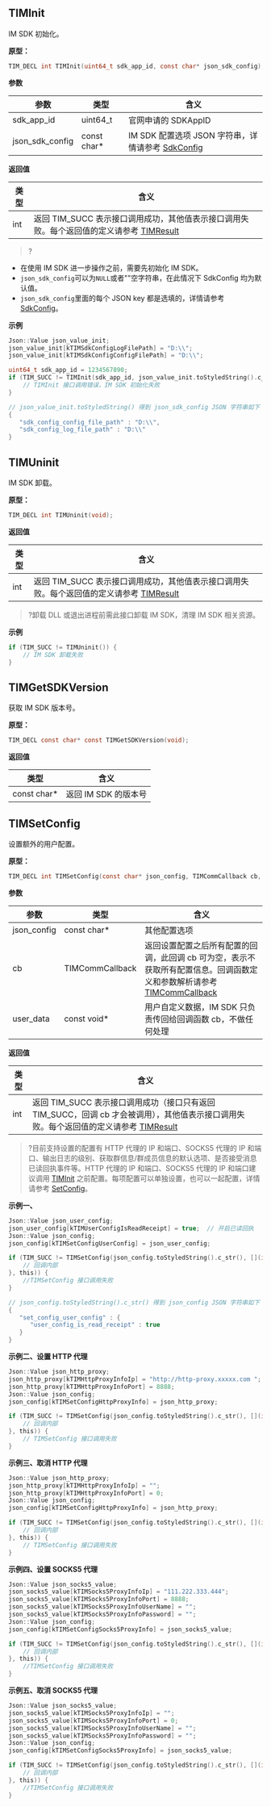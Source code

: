 
## TIMInit

IM SDK 初始化。

**原型：**

```c
TIM_DECL int TIMInit(uint64_t sdk_app_id, const char* json_sdk_config);
```

**参数**

| 参数 | 类型 | 含义 |
|-----|-----|-----|
| sdk_app_id | uint64_t | 官网申请的 SDKAppID  |
| json_sdk_config | const char\* | IM SDK 配置选项 JSON 字符串，详情请参考 [SdkConfig](https://cloud.tencent.com/document/product/269/33553#sdkconfig)  |

**返回值**

| 类型 | 含义 |
|-----|-----|
| int | 返回 TIM_SUCC 表示接口调用成功，其他值表示接口调用失败。每个返回值的定义请参考 [TIMResult](https://cloud.tencent.com/document/product/269/33553#timresult)  |

>?
- 在使用 IM SDK 进一步操作之前，需要先初始化 IM SDK。
- `json_sdk_config`可以为`NULL`或者""空字符串，在此情况下 SdkConfig 均为默认值。
- `json_sdk_config`里面的每个 JSON key 都是选填的，详情请参考 [SdkConfig](https://cloud.tencent.com/document/product/269/33553#sdkconfig)。


**示例**

```c
Json::Value json_value_init;
json_value_init[kTIMSdkConfigLogFilePath] = "D:\\";
json_value_init[kTIMSdkConfigConfigFilePath] = "D:\\";

uint64_t sdk_app_id = 1234567890;
if (TIM_SUCC != TIMInit(sdk_app_id, json_value_init.toStyledString().c_str())) {
    // TIMInit 接口调用错误，IM SDK 初始化失败   
}

// json_value_init.toStyledString() 得到 json_sdk_config JSON 字符串如下
{
   "sdk_config_config_file_path" : "D:\\",
   "sdk_config_log_file_path" : "D:\\"
}
```


## TIMUninit

IM SDK 卸载。

**原型：**

```c
TIM_DECL int TIMUninit(void);
```

**返回值**

| 类型 | 含义 |
|-----|-----|
| int | 返回 TIM_SUCC 表示接口调用成功，其他值表示接口调用失败。每个返回值的定义请参考 [TIMResult](https://cloud.tencent.com/document/product/269/33553#timresult)  |

>?卸载 DLL 或退出进程前需此接口卸载 IM SDK，清理 IM SDK 相关资源。


**示例**

```c
if (TIM_SUCC != TIMUninit()) {
    // IM SDK 卸载失败  
}
```


## TIMGetSDKVersion

获取 IM SDK 版本号。

**原型：**

```c
TIM_DECL const char* const TIMGetSDKVersion(void);
```

**返回值**

| 类型 | 含义 |
|-----|-----|
| const char\* | 返回 IM SDK 的版本号 |

## TIMSetConfig

设置额外的用户配置。

**原型：**

```c
TIM_DECL int TIMSetConfig(const char* json_config, TIMCommCallback cb, const void* user_data);
```

**参数**

| 参数 | 类型 | 含义 |
|-----|-----|-----|
| json_config | const char\* | 其他配置选项 |
| cb | TIMCommCallback | 返回设置配置之后所有配置的回调，此回调 cb 可为空，表示不获取所有配置信息。回调函数定义和参数解析请参考 [TIMCommCallback](https://cloud.tencent.com/document/product/269/33552#timcommcallback)  |
| user_data | const void\* | 用户自定义数据，IM SDK 只负责传回给回调函数 cb，不做任何处理 |

**返回值**

| 类型 | 含义 |
|-----|-----|
| int | 返回 TIM_SUCC 表示接口调用成功（接口只有返回 TIM_SUCC，回调 cb 才会被调用），其他值表示接口调用失败。每个返回值的定义请参考 [TIMResult](https://cloud.tencent.com/document/product/269/33553#timresult)  |

>?目前支持设置的配置有 HTTP 代理的 IP 和端口、SOCKS5 代理的 IP 和端口、输出日志的级别、获取群信息/群成员信息的默认选项、是否接受消息已读回执事件等。HTTP 代理的 IP 和端口、SOCKS5 代理的 IP 和端口建议调用 [TIMInit](https://cloud.tencent.com/document/product/269/33546#timinit) 之前配置。每项配置可以单独设置，也可以一起配置，详情请参考 [SetConfig](https://cloud.tencent.com/document/product/269/33553#setconfig)。


**示例一、**

```c
Json::Value json_user_config;
json_user_config[kTIMUserConfigIsReadReceipt] = true;  // 开启已读回执
Json::Value json_config;
json_config[kTIMSetConfigUserConfig] = json_user_config;

if (TIM_SUCC != TIMSetConfig(json_config.toStyledString().c_str(), [](int32_t code, const char* desc, const char* json_param, const void* user_data) {
    // 回调内部
}, this)) {
    //TIMSetConfig 接口调用失败
} 

// json_config.toStyledString().c_str() 得到 json_config JSON 字符串如下
{
   "set_config_user_config" : {
      "user_config_is_read_receipt" : true
   }
}
```


**示例二、设置 HTTP 代理**

```c
Json::Value json_http_proxy;
json_http_proxy[kTIMHttpProxyInfoIp] = "http://http-proxy.xxxxx.com ";
json_http_proxy[kTIMHttpProxyInfoPort] = 8888;
Json::Value json_config;
json_config[kTIMSetConfigHttpProxyInfo] = json_http_proxy;

if (TIM_SUCC != TIMSetConfig(json_config.toStyledString().c_str(), [](int32_t code, const char* desc, const char* json_param, const void* user_data) {
    // 回调内部
}, this)) {
    // TIMSetConfig 接口调用失败
}
```


**示例三、取消 HTTP 代理**

```c
Json::Value json_http_proxy;
json_http_proxy[kTIMHttpProxyInfoIp] = "";
json_http_proxy[kTIMHttpProxyInfoPort] = 0;
Json::Value json_config;
json_config[kTIMSetConfigHttpProxyInfo] = json_http_proxy;

if (TIM_SUCC != TIMSetConfig(json_config.toStyledString().c_str(), [](int32_t code, const char* desc, const char* json_param, const void* user_data) {
    // 回调内部
}, this)) {
    // TIMSetConfig 接口调用失败
}
```


**示例四、设置 SOCKS5 代理**

```c
Json::Value json_socks5_value;
json_socks5_value[kTIMSocks5ProxyInfoIp] = "111.222.333.444";
json_socks5_value[kTIMSocks5ProxyInfoPort] = 8888;
json_socks5_value[kTIMSocks5ProxyInfoUserName] = "";
json_socks5_value[kTIMSocks5ProxyInfoPassword] = "";
Json::Value json_config;
json_config[kTIMSetConfigSocks5ProxyInfo] = json_socks5_value;

if (TIM_SUCC != TIMSetConfig(json_config.toStyledString().c_str(), [](int32_t code, const char* desc, const char* json_param, const void* user_data) {
    // 回调内部
}, this)) {
    //TIMSetConfig 接口调用失败
}
```


**示例五、取消 SOCKS5 代理**

```c
Json::Value json_socks5_value;
json_socks5_value[kTIMSocks5ProxyInfoIp] = "";
json_socks5_value[kTIMSocks5ProxyInfoPort] = 0;
json_socks5_value[kTIMSocks5ProxyInfoUserName] = "";
json_socks5_value[kTIMSocks5ProxyInfoPassword] = "";
Json::Value json_config;
json_config[kTIMSetConfigSocks5ProxyInfo] = json_socks5_value;

if (TIM_SUCC != TIMSetConfig(json_config.toStyledString().c_str(), [](int32_t code, const char* desc, const char* json_param, const void* user_data) {
    // 回调内部
}, this)) {
    //TIMSetConfig 接口调用失败
}
```


